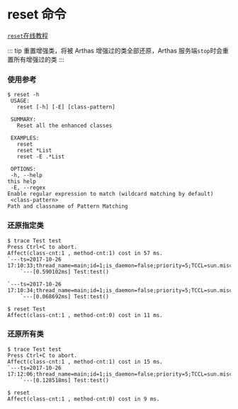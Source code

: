 # reset 命令

[`reset`在线教程](https://arthas.aliyun.com/doc/arthas-tutorials.html?language=cn&id=command-reset)

::: tip
重置增强类，将被 Arthas 增强过的类全部还原，Arthas 服务端`stop`时会重置所有增强过的类
:::

### 使用参考

```
$ reset -h
 USAGE:
   reset [-h] [-E] [class-pattern]

 SUMMARY:
   Reset all the enhanced classes

 EXAMPLES:
   reset
   reset *List
   reset -E .*List

 OPTIONS:
 -h, --help                                                         this help
 -E, --regex                                                        Enable regular expression to match (wildcard matching by default)
 <class-pattern>                                                    Path and classname of Pattern Matching
```

### 还原指定类

```
$ trace Test test
Press Ctrl+C to abort.
Affect(class-cnt:1 , method-cnt:1) cost in 57 ms.
`---ts=2017-10-26 17:10:33;thread_name=main;id=1;is_daemon=false;priority=5;TCCL=sun.misc.Launcher$AppClassLoader@14dad5dc
    `---[0.590102ms] Test:test()

`---ts=2017-10-26 17:10:34;thread_name=main;id=1;is_daemon=false;priority=5;TCCL=sun.misc.Launcher$AppClassLoader@14dad5dc
    `---[0.068692ms] Test:test()

$ reset Test
Affect(class-cnt:1 , method-cnt:0) cost in 11 ms.
```

### 还原所有类

```
$ trace Test test
Press Ctrl+C to abort.
Affect(class-cnt:1 , method-cnt:1) cost in 15 ms.
`---ts=2017-10-26 17:12:06;thread_name=main;id=1;is_daemon=false;priority=5;TCCL=sun.misc.Launcher$AppClassLoader@14dad5dc
    `---[0.128518ms] Test:test()

$ reset
Affect(class-cnt:1 , method-cnt:0) cost in 9 ms.
```
